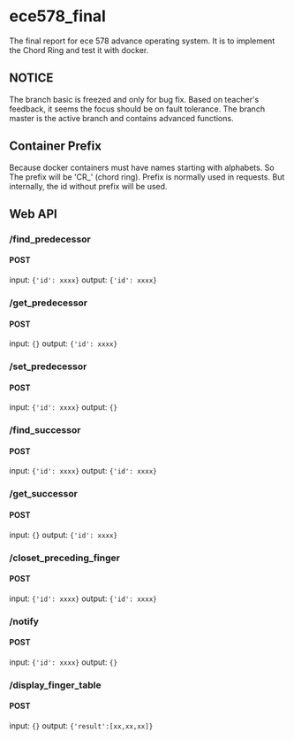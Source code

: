 # ece578_final
The final report for ece 578 advance operating system.
It is to implement the Chord Ring and test it with docker.

## NOTICE
The branch basic is freezed and only for bug fix. Based on teacher's feedback, it seems the focus should be on fault tolerance.
The branch master is the active branch and contains advanced functions.

## Container Prefix
Because docker containers must have names starting with alphabets. So The prefix will be 'CR_' (chord ring).
Prefix is normally used in requests. But internally, the id without prefix will be used.

## Web API
### /find_predecessor
#### POST
input:  `{'id': xxxx}`
output: `{'id': xxxx}`

### /get_predecessor
#### POST
input:  `{}`
output: `{'id': xxxx}`

### /set_predecessor
#### POST
input:  `{'id': xxxx}`
output: `{}`

### /find_successor
#### POST
input:  `{'id': xxxx}`
output: `{'id': xxxx}`

### /get_successor
#### POST
input:  `{}`
output: `{'id': xxxx}`

### /closet_preceding_finger
#### POST
input:  `{'id': xxxx}`
output: `{'id': xxxx}`

### /notify
#### POST
input:  `{'id': xxxx}`
output: `{}`

### /display_finger_table
#### POST
input:  `{}`
output: `{'result':[xx,xx,xx]}`
